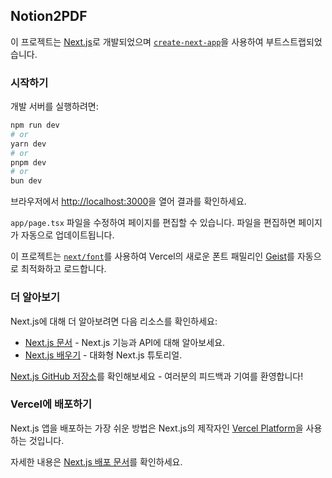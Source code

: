 ## Notion2PDF

이 프로젝트는 [Next.js](https://nextjs.org)로 개발되었으며 [`create-next-app`](https://nextjs.org/docs/app/api-reference/cli/create-next-app)을 사용하여 부트스트랩되었습니다.

### 시작하기

개발 서버를 실행하려면:

```bash
npm run dev
# or
yarn dev
# or
pnpm dev
# or
bun dev
```

브라우저에서 [http://localhost:3000](http://localhost:3000)을 열어 결과를 확인하세요.

`app/page.tsx` 파일을 수정하여 페이지를 편집할 수 있습니다. 파일을 편집하면 페이지가 자동으로 업데이트됩니다.

이 프로젝트는 [`next/font`](https://nextjs.org/docs/app/building-your-application/optimizing/fonts)를 사용하여 Vercel의 새로운 폰트 패밀리인 [Geist](https://vercel.com/font)를 자동으로 최적화하고 로드합니다.

### 더 알아보기

Next.js에 대해 더 알아보려면 다음 리소스를 확인하세요:

- [Next.js 문서](https://nextjs.org/docs) - Next.js 기능과 API에 대해 알아보세요.
- [Next.js 배우기](https://nextjs.org/learn) - 대화형 Next.js 튜토리얼.

[Next.js GitHub 저장소](https://github.com/vercel/next.js)를 확인해보세요 - 여러분의 피드백과 기여를 환영합니다!

### Vercel에 배포하기

Next.js 앱을 배포하는 가장 쉬운 방법은 Next.js의 제작자인 [Vercel Platform](https://vercel.com/new?utm_medium=default-template&filter=next.js&utm_source=create-next-app&utm_campaign=create-next-app-readme)을 사용하는 것입니다.

자세한 내용은 [Next.js 배포 문서](https://nextjs.org/docs/app/building-your-application/deploying)를 확인하세요.
